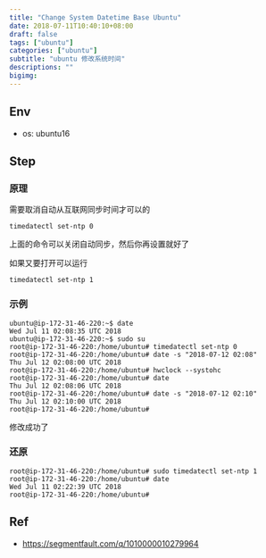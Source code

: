 ```yaml
---
title: "Change System Datetime Base Ubuntu"
date: 2018-07-11T10:40:10+08:00
draft: false
tags: ["ubuntu"]
categories: ["ubuntu"]
subtitle: "ubuntu 修改系统时间"
descriptions: ""
bigimg:
---
```


## Env

- os: ubuntu16


## Step

### 原理

需要取消自动从互联网同步时间才可以的

```
timedatectl set-ntp 0
```
上面的命令可以关闭自动同步，然后你再设置就好了

如果又要打开可以运行

```
timedatectl set-ntp 1
```

### 示例

```
ubuntu@ip-172-31-46-220:~$ date
Wed Jul 11 02:08:35 UTC 2018
ubuntu@ip-172-31-46-220:~$ sudo su
root@ip-172-31-46-220:/home/ubuntu# timedatectl set-ntp 0
root@ip-172-31-46-220:/home/ubuntu# date -s "2018-07-12 02:08"
Thu Jul 12 02:08:00 UTC 2018
root@ip-172-31-46-220:/home/ubuntu# hwclock --systohc
root@ip-172-31-46-220:/home/ubuntu# date
Thu Jul 12 02:08:06 UTC 2018
root@ip-172-31-46-220:/home/ubuntu# date -s "2018-07-12 02:10"
Thu Jul 12 02:10:00 UTC 2018
root@ip-172-31-46-220:/home/ubuntu# 
```

修改成功了

### 还原

```
root@ip-172-31-46-220:/home/ubuntu# sudo timedatectl set-ntp 1
root@ip-172-31-46-220:/home/ubuntu# date
Wed Jul 11 02:22:39 UTC 2018
root@ip-172-31-46-220:/home/ubuntu# 
```

## Ref

- https://segmentfault.com/q/1010000010279964